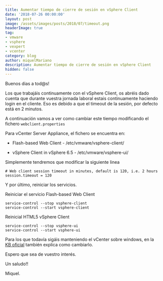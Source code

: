 ```yaml
---
title: Aumentar tiempo de cierre de sesión en vSphere Client
date: '2018-07-26 00:00:00'
layout: post
image: /assets/images/posts/2018/07/timeout.png
headerImage: true
tag:
- vmware
- vsphere
- vexpert
- vcenter
category: blog
author: miquelMariano
description: Aumentar tiempo de cierre de sesión en vSphere Client
hidden: false
---
```


Buenos dias a tod@s!

Los que trabajáis continuamente con el vSphere Client, os abréis dado cuenta que durante vuestra jornada laboral estais continuamente haciendo login en el cliente. Eso es debido a que el timeout de la sesión, por defecto está en 2 minutos.

A continuación vamos a ver como cambiar este tiempo modificando el fichero `webclient.properties` 

Para vCenter Server Appliance, el fichero se encuentra en:

* Flash-based Web Client - /etc/vmware/vsphere-client/

* vSphere Client in vSphere 6.5 - /etc/vmware/vsphere-ui/

Simplemente tendremos que modificar la siguiente linea

```ssh
# Web client session timeout in minutes, default is 120, i.e. 2 hours
session.timeout = 120

```

Y por último, reiniciar los servicios.

Reiniciar el servicio Flash-based Web Client 

```ssh
service-control --stop vsphere-client
service-control --start vsphere-client
```

Reinicial HTML5 vSphere Client 

```ssh
service-control --stop vsphere-ui
service-control --start vsphere-ui
```

Para los que todavía sigáis manteniendo el vCenter sobre windows, en la [KB oficial](https://kb.vmware.com/s/article/2040626) también explica como cambiarlo.

Espero que sea de vuestro interés.

Un saludo!!

Miquel.